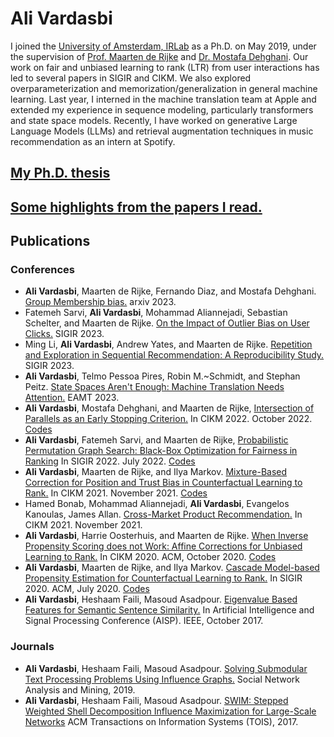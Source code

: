 # Ali Vardasbi

I joined the [University of Amsterdam, IRLab](https://irlab.science.uva.nl/) as a Ph.D. on May 2019, under the supervision of [Prof. Maarten de Rijke](https://staff.fnwi.uva.nl/m.derijke/) and [Dr. Mostafa Dehghani](https://mostafadehghani.com/).
Our work on fair and unbiased learning to rank (LTR) from user interactions has led to several papers in SIGIR and CIKM.
We also explored overparameterization and memorization/generalization in general machine learning.
Last year, I interned in the machine translation team at Apple and extended my experience in sequence modeling, particularly transformers and state space models.
Recently, I have worked on generative Large Language Models (LLMs) and retrieval augmentation techniques in music recommendation as an intern at Spotify.

## [My Ph.D. thesis](files/AliVardasbi-Thesis.pdf)

## [Some highlights from the papers I read.](readings.md)

## Publications  
### Conferences
- **Ali Vardasbi**, Maarten de Rijke, Fernando Diaz, and Mostafa Dehghani. [Group Membership bias.](https://arxiv.org/pdf/2308.02887.pdf) arxiv 2023. 
- Fatemeh Sarvi, **Ali Vardasbi**, Mohammad Aliannejadi, Sebastian Schelter, and Maarten de Rijke. [On the Impact of Outlier Bias on User Clicks.](https://arxiv.org/pdf/2305.00857.pdf) SIGIR 2023. 
- Ming Li, **Ali Vardasbi**, Andrew Yates, and Maarten de Rijke. [Repetition and Exploration in Sequential Recommendation: A Reproducibility Study.](https://staff.fnwi.uva.nl/m.derijke/wp-content/papercite-data/pdf/li-2023-repetition.pdf) SIGIR 2023. 
- **Ali Vardasbi**, Telmo Pessoa Pires, Robin M.~Schmidt, and Stephan Peitz. [State Spaces Aren't Enough: Machine Translation Needs Attention.](https://arxiv.org/pdf/2304.12776.pdf) EAMT 2023.
- **Ali Vardasbi**, Mostafa Dehghani, and Maarten de Rijke, [Intersection of Parallels as an Early Stopping Criterion.](https://arxiv.org/pdf/2208.09529.pdf) In CIKM 2022. October 2022. [Codes](https://github.com/AliVard/CDC-Early-Stopping)
- **Ali Vardasbi**, Fatemeh Sarvi, and Maarten de Rijke, [Probabilistic Permutation Graph Search: Black-Box Optimization for Fairness in Ranking](https://arxiv.org/pdf/2204.13765.pdf) In SIGIR 2022. July 2022. [Codes](https://github.com/AliVard/PPG)
- **Ali Vardasbi**, Maarten de Rijke, and Ilya Markov. [Mixture-Based Correction for Position and Trust Bias in Counterfactual Learning to Rank.](https://arxiv.org/pdf/2108.08538.pdf) In CIKM 2021. November 2021. [Codes](https://github.com/AliVard/MBC)
- Hamed Bonab, Mohammad Aliannejadi, **Ali Vardasbi**, Evangelos Kanoulas, James Allan. [Cross-Market Product Recommendation.](https://arxiv.org/pdf/2109.05929.pdf) In CIKM 2021. November 2021.
- **Ali Vardasbi**, Harrie Oosterhuis, and Maarten de Rijke. [When Inverse Propensity Scoring does not Work: Affine Corrections for Unbiased Learning to Rank.](https://staff.fnwi.uva.nl/m.derijke/wp-content/papercite-data/pdf/vardasbi-2020-inverse.pdf) In CIKM 2020. ACM, October 2020. [Codes](https://github.com/AliVard/trust-bias-CIKM2020)
- **Ali Vardasbi**, Maarten de Rijke, and Ilya Markov. [Cascade Model-based Propensity Estimation for Counterfactual Learning to Rank.](https://staff.fnwi.uva.nl/m.derijke/wp-content/papercite-data/pdf/vardasbi-2020-cascade.pdf) In SIGIR 2020. ACM, July 2020. [Codes](https://github.com/AliVard/CM-IPS-SIGIR20)
- **Ali Vardasbi**, Heshaam Faili, Masoud Asadpour. [Eigenvalue Based Features for Semantic Sentence Similarity.](https://ieeexplore.ieee.org/abstract/document/8324078) In Artificial Intelligence and Signal Processing Conference (AISP). IEEE, October 2017.

### Journals
- **Ali Vardasbi**, Heshaam Faili, Masoud Asadpour. [Solving Submodular Text Processing Problems Using Influence Graphs.](https://link.springer.com/article/10.1007/s13278-019-0559-9) Social Network Analysis and Mining, 2019.
- **Ali Vardasbi**, Heshaam Faili, Masoud Asadpour. [SWIM: Stepped Weighted Shell Decomposition Influence Maximization for Large-Scale Networks](https://dl.acm.org/doi/abs/10.1145/3072652) ACM Transactions on Information Systems (TOIS), 2017.